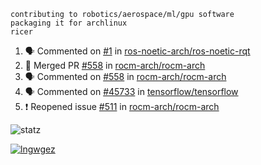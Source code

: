 ```
contributing to robotics/aerospace/ml/gpu software
packaging it for archlinux
ricer
```

<!--START_SECTION:activity-->
1. 🗣 Commented on [#1](https://github.com/ros-noetic-arch/ros-noetic-rqt/issues/1) in [ros-noetic-arch/ros-noetic-rqt](https://github.com/ros-noetic-arch/ros-noetic-rqt)
2. 🎉 Merged PR [#558](https://github.com/rocm-arch/rocm-arch/pull/558) in [rocm-arch/rocm-arch](https://github.com/rocm-arch/rocm-arch)
3. 🗣 Commented on [#558](https://github.com/rocm-arch/rocm-arch/issues/558) in [rocm-arch/rocm-arch](https://github.com/rocm-arch/rocm-arch)
4. 🗣 Commented on [#45733](https://github.com/tensorflow/tensorflow/issues/45733) in [tensorflow/tensorflow](https://github.com/tensorflow/tensorflow)
5. ❗️ Reopened issue [#511](https://github.com/rocm-arch/rocm-arch/issues/511) in [rocm-arch/rocm-arch](https://github.com/rocm-arch/rocm-arch)
<!--END_SECTION:activity-->


![statz](https://github-readme-stats.vercel.app/api?username=acxz&include_all_commits=true&show_icons=true)

[![lngwgez](https://github-readme-stats.vercel.app/api/top-langs/?username=acxz&layout=compact)](https://github.com/acxz/github-readme-stats)


<!--
**acxz/acxz** is a ✨ _special_ ✨ repository because its `README.md` (this file) appears on your GitHub profile.

Here are some ideas to get you started:

- 🔭 I’m currently working on ...
- 🌱 I’m currently learning ...
- 👯 I’m looking to collaborate on ...
- 🤔 I’m looking for help with ...
- 💬 Ask me about ...
- 📫 How to reach me: ...
- 😄 Pronouns: ...
- ⚡ Fun fact: ...
-->
